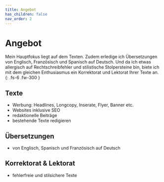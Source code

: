 ```yaml
---
title: Angebot
has_children: false
nav_order: 2
---
```


# Angebot

Mein Hauptfokus liegt auf dem Texten. Zudem erledige ich Übersetzungen von Englisch, Französisch und Spanisch auf Deutsch. Und da ich etwas allergisch auf Rechtschreibfehler und stilistische Stolpersteine bin, biete ich mit dem gleichen Enthusiasmus ein Korrektorat und Lektorat Ihrer Texte an.
{: .fs-6 .fw-300 }

## Texte

- Werbung: Headlines, Longcopy, Inserate, Flyer, Banner etc.
- Websites inklusive SEO
- redaktionelle Beiträge
- bestehende Texte redigieren

## Übersetzungen

- von Englisch, Spanisch und Französisch auf Deutsch

## Korrektorat & Lektorat

- fehlerfreie und stilsichere Texte
